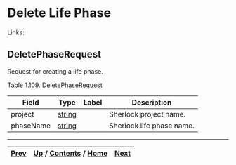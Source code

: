 
# Delete Life Phase

Links:

## DeletePhaseRequest

Request for creating a life phase.

Table 1.109. DeletePhaseRequest

Field| Type| Label| Description  
---|---|---|---  
project| [string](ch01s11.md "gRPC Scalar Value Types")|  | Sherlock project name.  
phaseName| [string](ch01s11.md "gRPC Scalar Value Types")|  | Sherlock life phase name.  
  
  

* * *

[Prev](ch01s06s10s02.md) | [Up](ch01s06.md) / [Contents](index.md) / [Home](../../index.htm)|  [Next](ch01s06s11s02.md)  
---|---|---

